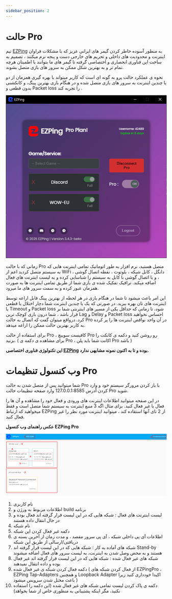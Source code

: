 ```yaml
---
sidebar_position: 2
---
```


# حالت Pro





تیم [EZPing](https://ezping.ir/) به منظور آسوده خاطر کردن گیمر های ایرانی عزیز که با مشکلات فراوان اینترنت و محدودیت های داخلی و تحریم های خارجی دست و پنجه نرم میکنند ، تصمیم به ساخت این فناوری انحصاری و اختصاصی گرفته تا گیمر های ما بتوانند با اطمینان هرچه تمام تر و به بهترین شکل ممکن به سرور های بازی متصل بشوند. 

نحوه ی عملکرد حالت پرو به گونه ای است که کاربر میتواند با بهره گیری همزمان از دو یا چندین اینترنت به سرور های بازی متصل شده و در هنگام بازی بهترین پینگ، و کانکشنی بدون قطعی و Packet loss را تجربه کند . 

![winver-run](./img/ProConnected.png)



زمانی که با حالت Pro متصل هستید، نرم افزار به طور اتوماتیک تمامی اینترنت هایی که به سیستم متصل کردید اعم از WiFi ، دانگل ، کابل شبکه ، بلوتوث ، نقطه اتصال گوشی ، و یا اتصال گوشی با کابل به سیستم را شناسایی کرده و به لیست اینترنت های فعال اضافه میکند. ترافیک تفکیک شده ی بازی شما از طریق تمامی اینترنت ها به صورت همزمان عبور کرده و به سمت سرور های ما میرود. 

این امر باعث میشود تا شما در هنگام بازی در هر لحظه از بهترین پینگ قابل اراعه  توسط اینترنت های تان بهره ببرید. در صورتی که یک یا چندین اینترنت شما دچار اختلال یا قطعی یا Timeout و Packet loss شود، تا زمانی که حداقل یکی از مسیر های اینترنتی شما بر قرار باشد ، شما درون بازی کوچک ترین Lag و Delay و Packet loss احساس نخواهید کرد. درواقع میتوان گفت که اتصال به حالت Pro در آن واحد نواقص اینترنت ها را پر کرده به کاربر بهترین حالت ممکن را اراعه میدهد. 

برای استفاده از حالت Pro ، کافیست سوییچ Pro رو روشن کنید و دکمه ی کانکت را بزنید. ( برای مشاهده ی دکمه ی Pro ، اکانت شما باید پلن Pro باشد )

**این تکنولوژی فناوری اختصاصی [EZPing](https://ezping.ir/) بوده و تا به اکنون نمونه مشابهی ندارد.**




# وب کنسول تنظیمات Pro

شما میتوانید پس از متصل شدن به حالت Pro با باز کردن مرورگر سیستم خود و وارد کردن آدرس 127.0.0.1:8585 وارد صفحه تنظیمات حالت Pro شوید. 

در این صفحه میتوانید اطلاعات اینترنت های ورودی و فعال خود را مشاهده و آن ها را فعال یا غیر فعال کنید. برای مثال اگه 3 منبع اینترنت به سیستم شما متصل است و فقط میخواهید که ارتباط EZPing از 2 تای آنها استفاده کند ، میتوانید اینترنت مورد نظر را غیر فعال کنید. 

**عکس راهنمای وب کنسول EZPing Pro**

![winver-run](./img/EZPingProWebConsole1.png)


1. نام کاربری
2. اطلاعات مربوط به ورژن و build برنامه
3. لیست اینترنت های فعال : شبکه هایی که در این لیست قرار گرفته اند فعال بوده و در حال انتقال داده هستند
4. نام شبکه
5. دکمه غیر فعال کردن این شبکه
6. اطلاعات آی پی داخلی شبکه ، آی پی سرور مقصد ، و مدت زمان از آخرین بسته ی دریافتی/ارسالی از طریق این شبکه
7. شبکه های آماده به کار : شبکه هایی که در این لیست قرار گرفته اند Stand-by هستند و به محض وصل شدن به اینترنت، به لیست سرور های فعال اضافه میشوند
8. شبکه های غیر فعال شده : شبکه هایی که در این لیست قرار گرفته اند غیر فعال بوده و داده انتقال نمیدهند
9. دکمه فعال کردن شبکه ی غیر فعال شده ( از فعال کردن شبکه های EZPingPro ، EZPing Tap-Adapters و همچنین Loopback Adapter اکیدا خودداری کنید زیرا باعث مختل شدن سرویس میشود ) 
10. دکمه ی پاک کردن لیست تمامی شبکه های غیر فعال شده (این دکمه را استفاده نکنید، مگر اینکه پشتیبانی به منظوری خاص از شما بخواهد)




